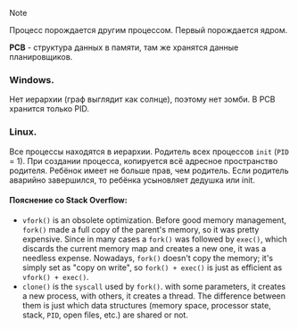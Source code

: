 >[!note]
Процесс порождается другим процессом. 
Первый порождается ядром.

**PCB** - структура данных в памяти, там же хранятся данные планировщиков.
### Windows.
Нет иерархии (граф выглядит как солнце), поэтому нет зомби. В PCB хранится только PID.
### Linux.
Все процессы находятся в иерархии. Родитель всех процессов `init` (`PID` = 1). При создании процесса, копируется всё адресное пространство родителя. Ребёнок имеет не больше прав, чем родитель. Если родитель аварийно завершился, то ребёнка усыновляет дедушка или init.
#### Пояснение со Stack Overflow: 
- `vfork()` is an obsolete optimization. Before good memory management, `fork()` made a full copy of the parent's memory, so it was pretty expensive. Since in many cases a `fork()` was followed by `exec()`, which discards the current memory map and creates a new one, it was a needless expense. Nowadays, `fork()` doesn't copy the memory; it's simply set as "copy on write", so `fork() + exec()` is just as efficient as `vfork() + exec()`.
- `clone()` is the `syscall` used by `fork()`. with some parameters, it creates a new process, with others, it creates a thread. The difference between them is just which data structures (memory space, processor state, stack, `PID`, open files, etc.) are shared or not.
